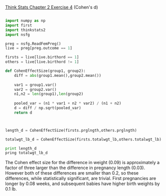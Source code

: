 [Think Stats Chapter 2 Exercise 4](http://greenteapress.com/thinkstats2/html/thinkstats2003.html#toc24) (Cohen's d)

```python

import numpy as np
import first
import thinkstats2
import nsfg

preg = nsfg.ReadFemPreg()
live = preg[preg.outcome == 1]

firsts = live[live.birthord == 1]
others = live[live.birthord != 1]

def CohenEffectSize(group1, group2):
    diff = abs(group1.mean(),group2.mean())
    
    var1 = group1.var()
    var2 = group2.var()
    n1,n2 = len(group1),len(group2)
    
    pooled_var = (n1 * var1 + n2 * var2) / (n1 + n2)
    d = diff / np.sqrt(pooled_var)
    return d



length_d = CohenEffectSize(firsts.prglngth,others.prglngth)

totalwgt_lb_d = CohenEffectSize(firsts.totalwgt_lb,others.totalwgt_lb)

print length_d
pring totalwgt_lb_d

```


The Cohen effect size for the difference in weight (0.09) is approximately a factor of three larger than the difference in pregnancy length (0.03).  However both of these differences are smaller than 0.2, so these differences, while statistically significant, are trivial.  First pregnancies are longer by 0.08 weeks, and subsequent babies have higher birth weights by 0.1 lb.
